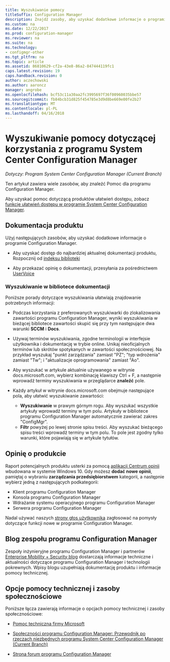 ```yaml
---
title: Wyszukiwanie pomocy
titleSuffix: Configuration Manager
description: Znajdź zasoby, aby uzyskać dodatkowe informacje o programie System Center Configuration Manager.
ms.custom: na
ms.date: 12/22/2017
ms.prod: configuration-manager
ms.reviewer: na
ms.suite: na
ms.technology:
- configmgr-other
ms.tgt_pltfrm: na
ms.topic: article
ms.assetid: 86810629-cf2a-43e8-86a2-847444119fc1
caps.latest.revision: 19
caps.handback.revision: 0
author: aczechowski
ms.author: aaroncz
manager: angrobe
ms.openlocfilehash: bcf53c11a30aa2fc3995697f36f00960035bbe57
ms.sourcegitcommit: fb84bcb31d825f454785e3d9d8be669e00fe2b27
ms.translationtype: MT
ms.contentlocale: pl-PL
ms.lasthandoff: 04/16/2018
---
```

# <a name="find-help-for-using-system-center-configuration-manager"></a>Wyszukiwanie pomocy dotyczącej korzystania z programu System Center Configuration Manager

*Dotyczy: Program System Center Configuration Manager (Current Branch)*

Ten artykuł zawiera wiele zasobów, aby znaleźć Pomoc dla programu Configuration Manager.  

Aby uzyskać pomoc dotyczącą produktów ułatwień dostępu, zobacz [funkcje ułatwień dostępu w programie System Center Configuration Manager](../../core/understand/accessibility-features.md).


##  <a name="bkmk_Info"></a> Dokumentacja produktu  
 Użyj następujących zasobów, aby uzyskać dodatkowe informacje o programie Configuration Manager.  

-   Aby uzyskać dostęp do najbardziej aktualnej dokumentacji produktu, Rozpocznij od [indeksu biblioteki](https://docs.microsoft.com/sccm/)

-   Aby przekazać opinię o dokumentacji, przesyłania za pośrednictwem [UserVoice](https://configurationmanager.uservoice.com/forums/300492-ideas/category/112371-documentation)  


###  <a name="BKMK_SearchTips"></a> Wyszukiwanie w bibliotece dokumentacji  
 Poniższe porady dotyczące wyszukiwania ułatwiają znajdowanie potrzebnych informacji:  

-   Podczas korzystania z preferowanych wyszukiwarki do zlokalizowania zawartości programu Configuration Manager, wyniki wyszukiwania w bieżącej bibliotece zawartości skupić się przy tym następujące dwa warunki **SCCM** i **Docs**.

-   Używaj terminów wyszukiwania, zgodne terminologii w interfejsie użytkownika i dokumentację w trybie online. Unikaj nieoficjalnych terminów lub skrótów spotykanych w zawartości społecznościowej. Na przykład wyszukaj "punkt zarządzania" zamiast "PZ"; "typ wdrożenia" zamiast "Tw"; i "aktualizacje oprogramowania" zamiast "Ao".  

-   Aby wyszukać w artykule aktualnie używanego w witrynie docs.microsoft.com, wybierz kombinację klawiszy Ctrl + F, a następnie wprowadź terminy wyszukiwania w przeglądarce **znaleźć** pole. 

-   Każdy artykuł w witrynie docs.microsoft.com obejmuje następujące pola, aby ułatwić wyszukiwanie zawartości:
    - **Wyszukiwanie** w prawym górnym rogu. Aby wyszukać wszystkie artykuły wprowadź terminy w tym polu. Artykuły w bibliotece programu Configuration Manager automatycznie zawierać zakres "ConfigMgr".
    - **Filtr** powyżej po lewej stronie spisu treści. Aby wyszukać bieżącego spisu treści wprowadź terminy w tym polu. To pole jest zgodny tylko warunki, które pojawiają się w artykule tytułów. 


## <a name="product-feedback"></a>Opinię o produkcie
Raport potencjalnych produktu usterki za pomocą [aplikacji Centrum opinii](https://support.microsoft.com/help/4021566/windows-10-send-feedback-to-microsoft-with-feedback-hub-app) wbudowana w systemie Windows 10. Gdy możesz **dodać nowe opinii**, pamiętaj o wybraniu **zarządzania przedsiębiorstwem** kategorii, a następnie wybierz jedną z następujących podkategorii:
 - Klient programu Configuration Manager
 - Konsola programu Configuration Manager
 - Wdrażanie systemu operacyjnego programu Configuration Manager
 - Serwera programu Configuration Manager

Nadal używać naszych [strony głos użytkownika](http://configurationmanager.uservoice.com/) zagłosować na pomysły dotyczące funkcji nowe w programie Configuration Manager.


##  <a name="BKMK_ProductGroupBlog"></a> Blog zespołu programu Configuration Manager  
 Zespoły inżynieryjne programu Configuration Manager i partnerów [Enterprise Mobility + Security blog](https://cloudblogs.microsoft.com/enterprisemobility/?product=system-center-configuration-manager) dostarczają informacje techniczne i aktualności dotyczące programu Configuration Manager i technologii pokrewnych. Wpisy blogu uzupełniają dokumentację produktu i informacje pomocy technicznej.  


##  <a name="BKMK_SupportOptions"></a> Opcje pomocy technicznej i zasoby społecznościowe  
 Poniższe łącza zawierają informacje o opcjach pomocy technicznej i zasoby społecznościowe:  

-   [Pomoc techniczna firmy Microsoft](http://go.microsoft.com/fwlink/?LinkId=243064)  

-   [Społeczności programu Configuration Manager: Przewodnik po rzeczach niezbędnych programu System Center Configuration Manager (Current Branch)](http://social.technet.microsoft.com/wiki/contents/articles/33035.system-center-configuration-manager-current-branch-survival-guide.aspx )  

-   [Strona forum programu Configuration Manager](https://social.technet.microsoft.com/Forums/en-US/home?category=ConfigMgrCB)  
    <!-- NOTE: the above URL requires "en-US" for the category to work -->